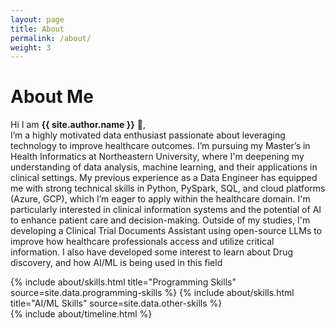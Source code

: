```yaml
---
layout: page
title: About
permalink: /about/
weight: 3
---
```


# **About Me**

Hi I am **{{ site.author.name }}** :wave:,<br>
I’m a highly motivated data enthusiast passionate about leveraging technology to improve healthcare outcomes. I’m pursuing my Master’s in Health Informatics at Northeastern University, where I'm deepening my understanding of data analysis, machine learning, and their applications in clinical settings. My previous experience as a Data Engineer has equipped me with strong technical skills in Python, PySpark, SQL, and cloud platforms (Azure, GCP), which I’m eager to apply within the healthcare domain. I'm particularly interested in clinical information systems and the potential of AI to enhance patient care and decision-making. Outside of my studies, I'm developing a Clinical Trial Documents Assistant using open-source LLMs to improve how healthcare professionals access and utilize critical information. I also have developed some interest to learn about Drug discovery, and how AI/ML is being used in this field

<div class="row">
{% include about/skills.html title="Programming Skills" source=site.data.programming-skills %}
{% include about/skills.html title="AI/ML Skills" source=site.data.other-skills %}
</div>

<div class="row">
{% include about/timeline.html %}
</div>